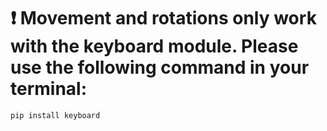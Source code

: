 # ❗ Movement and rotations only work with the keyboard module. Please use the following command in your terminal:

```bash
pip install keyboard
```
